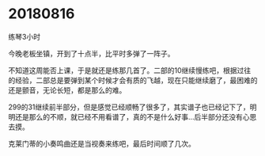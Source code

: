 # 20180816

练琴3小时

今晚老板坐镇，开到了十点半，比平时多弹了一阵子。

不知道这周能否上课，于是就还是练那几首了。二部的10继续慢练吧，根据过往的经验，二部总是要弹到某个时候才会有质的飞越，现在只能继续磨了，最困难的还是颤音，无论长短，都是那么的难。

299的31继续前半部分，但是感觉已经顺畅了很多了，其实谱子也已经记下了，明明还是那么的不顺，就已经不用看谱了，真的不是什么好事...后半部分还没有心思去摸。

克莱门蒂的小奏鸣曲还是当视奏来练吧，最后时间顺了几次。
